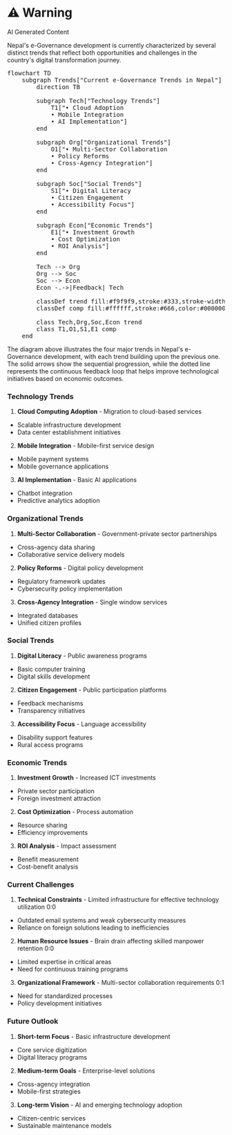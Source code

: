 <div class="warning"><h1>⚠️ Warning</h1><span>AI Generated Content</span></div>


Nepal's e-Governance development is currently characterized by several distinct trends that reflect both opportunities and challenges in the country's digital transformation journey.

<pre class="mermaid">
flowchart TD
    subgraph Trends["Current e-Governance Trends in Nepal"]
        direction TB
        
        subgraph Tech["Technology Trends"]
            T1["• Cloud Adoption
            • Mobile Integration
            • AI Implementation"]
        end
        
        subgraph Org["Organizational Trends"]
            O1["• Multi-Sector Collaboration
            • Policy Reforms
            • Cross-Agency Integration"]
        end
        
        subgraph Soc["Social Trends"]
            S1["• Digital Literacy
            • Citizen Engagement
            • Accessibility Focus"]
        end
        
        subgraph Econ["Economic Trends"]
            E1["• Investment Growth
            • Cost Optimization
            • ROI Analysis"]
        end
        
        Tech --> Org
        Org --> Soc
        Soc --> Econ
        Econ -.->|Feedback| Tech
        
        classDef trend fill:#f9f9f9,stroke:#333,stroke-width:2px,color:#000000
        classDef comp fill:#ffffff,stroke:#666,color:#000000
        
        class Tech,Org,Soc,Econ trend
        class T1,O1,S1,E1 comp
    end
</pre>

The diagram above illustrates the four major trends in Nepal's e-Governance development, with each trend building upon the previous one. The solid arrows show the sequential progression, while the dotted line represents the continuous feedback loop that helps improve technological initiatives based on economic outcomes.

### Technology Trends

1. **Cloud Computing Adoption**  - Migration to cloud-based services
  - Scalable infrastructure development
  - Data center establishment initiatives


2. **Mobile Integration**  - Mobile-first service design
  - Mobile payment systems
  - Mobile governance applications


3. **AI Implementation**  - Basic AI applications
  - Chatbot integration
  - Predictive analytics adoption



### Organizational Trends

1. **Multi-Sector Collaboration**  - Government-private sector partnerships
  - Cross-agency data sharing
  - Collaborative service delivery models


2. **Policy Reforms**  - Digital policy development
  - Regulatory framework updates
  - Cybersecurity policy implementation


3. **Cross-Agency Integration**  - Single window services
  - Integrated databases
  - Unified citizen profiles



### Social Trends

1. **Digital Literacy**  - Public awareness programs
  - Basic computer training
  - Digital skills development


2. **Citizen Engagement**  - Public participation platforms
  - Feedback mechanisms
  - Transparency initiatives


3. **Accessibility Focus**  - Language accessibility
  - Disability support features
  - Rural access programs



### Economic Trends

1. **Investment Growth**  - Increased ICT investments
  - Private sector participation
  - Foreign investment attraction


2. **Cost Optimization**  - Process automation
  - Resource sharing
  - Efficiency improvements


3. **ROI Analysis**  - Impact assessment
  - Benefit measurement
  - Cost-benefit analysis



### Current Challenges

1. **Technical Constraints**  - Limited infrastructure for effective technology utilization 0:0
  - Outdated email systems and weak cybersecurity measures
  - Reliance on foreign solutions leading to inefficiencies


2. **Human Resource Issues**  - Brain drain affecting skilled manpower retention 0:0
  - Limited expertise in critical areas
  - Need for continuous training programs


3. **Organizational Framework**  - Multi-sector collaboration requirements 0:1
  - Need for standardized processes
  - Policy development initiatives



### Future Outlook

1. **Short-term Focus**  - Basic infrastructure development
  - Core service digitization
  - Digital literacy programs


2. **Medium-term Goals**  - Enterprise-level solutions
  - Cross-agency integration
  - Mobile-first strategies


3. **Long-term Vision**  - AI and emerging technology adoption
  - Citizen-centric services
  - Sustainable maintenance models


